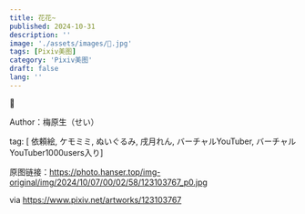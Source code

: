 ```yaml
---
title: 花花~
published: 2024-10-31
description: ''
image: './assets/images/💐.jpg'
tags: [Pixiv美图]
category: 'Pixiv美图'
draft: false 
lang: ''
---
```


💐

Author：梅原生（せい）

tag: [ 依頼絵, ケモミミ, ぬいぐるみ, 戌月れん, バーチャルYouTuber, バーチャルYouTuber1000users入り]

原图链接：https://photo.hanser.top/img-original/img/2024/10/07/00/02/58/123103767_p0.jpg

via https://www.pixiv.net/artworks/123103767
